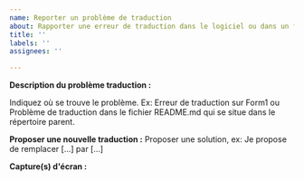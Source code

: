 ```yaml
---
name: Reporter un problème de traduction
about: Rapporter une erreur de traduction dans le logiciel ou dans un fichier Github.
title: ''
labels: ''
assignees: ''

---
```

**Description du problème traduction :**

Indiquez où se trouve le problème. Ex: Erreur de traduction sur Form1 ou Problème de traduction dans le fichier README.md qui se situe dans le répertoire parent.

**Proposer une nouvelle traduction :**
Proposer une solution, ex: Je propose de remplacer [...] par [...]

**Capture(s) d'écran :**